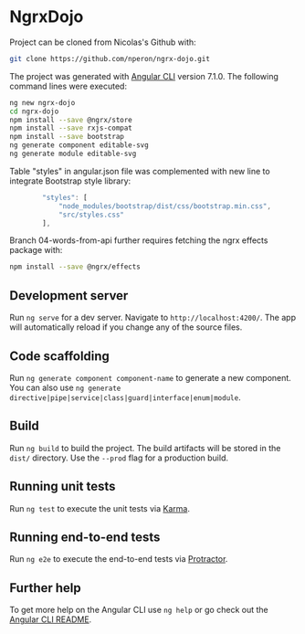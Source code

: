 # NgrxDojo

Project can be cloned from Nicolas's Github with:

```bash
git clone https://github.com/nperon/ngrx-dojo.git
```

The project was generated with [Angular CLI](https://github.com/angular/angular-cli) version 7.1.0. 
The following command lines were executed:

```bash
ng new ngrx-dojo
cd ngrx-dojo
npm install --save @ngrx/store
npm install --save rxjs-compat
npm install --save bootstrap
ng generate component editable-svg
ng generate module editable-svg
```

Table "styles" in angular.json file was complemented with new line to integrate Bootstrap style library:

```javascript
        "styles": [
            "node_modules/bootstrap/dist/css/bootstrap.min.css",
            "src/styles.css"
        ],
```

Branch 04-words-from-api further requires fetching the ngrx effects package with:

```bash
npm install --save @ngrx/effects
```


## Development server

Run `ng serve` for a dev server. Navigate to `http://localhost:4200/`. The app will automatically reload if you change any of the source files.

## Code scaffolding

Run `ng generate component component-name` to generate a new component. You can also use `ng generate directive|pipe|service|class|guard|interface|enum|module`.

## Build

Run `ng build` to build the project. The build artifacts will be stored in the `dist/` directory. Use the `--prod` flag for a production build.

## Running unit tests

Run `ng test` to execute the unit tests via [Karma](https://karma-runner.github.io).

## Running end-to-end tests

Run `ng e2e` to execute the end-to-end tests via [Protractor](http://www.protractortest.org/).

## Further help

To get more help on the Angular CLI use `ng help` or go check out the [Angular CLI README](https://github.com/angular/angular-cli/blob/master/README.md).
